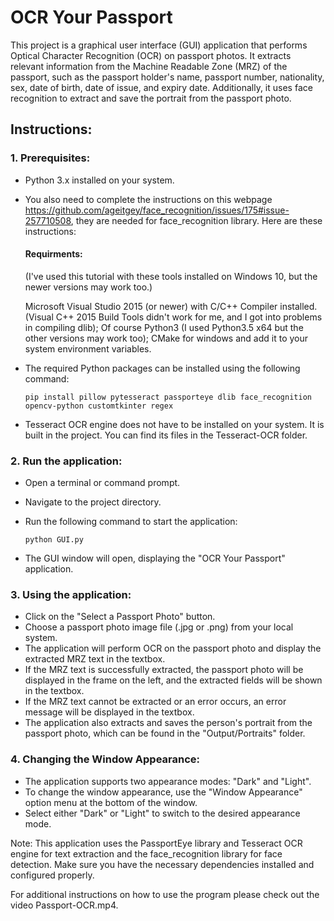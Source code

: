 # OCR Your Passport


This project is a graphical user interface (GUI) application that performs 
Optical Character Recognition (OCR) on passport photos. It extracts relevant 
information from the Machine Readable Zone (MRZ) of the passport, such as 
the passport holder's name, passport number, nationality, sex, date of birth, 
date of issue, and expiry date. Additionally, it uses face recognition to 
extract and save the portrait from the passport photo.


## Instructions:
### 1. Prerequisites:
   - Python 3.x installed on your system.
   - You also need to complete the instructions on this webpage https://github.com/ageitgey/face_recognition/issues/175#issue-257710508, 
     they are needed for face_recognition library. Here are these instructions:

     #### Requirments:
     (I've used this tutorial with these tools installed on Windows 10, but the newer versions may work too.)

     Microsoft Visual Studio 2015 (or newer) with C/C++ Compiler installed. (Visual C++ 2015 Build Tools didn't 
     work for me, and I got into problems in compiling dlib);
     Of course Python3 (I used Python3.5 x64 but the other versions may work too);
     CMake for windows and add it to your system environment variables.

   - The required Python packages can be installed using the following command:
     ```
     pip install pillow pytesseract passporteye dlib face_recognition opencv-python customtkinter regex
     ```
   - Tesseract OCR engine does not have to be installed on your system. It is 
     built in the project. You can find its files in the Tesseract-OCR folder.

### 2. Run the application:
   - Open a terminal or command prompt.
   - Navigate to the project directory.
   - Run the following command to start the application:
     
     ```
     python GUI.py
     ```
   - The GUI window will open, displaying the "OCR Your Passport" application.

### 3. Using the application:
   - Click on the "Select a Passport Photo" button.
   - Choose a passport photo image file (.jpg or .png) from your local system.
   - The application will perform OCR on the passport photo and display the extracted MRZ text in the textbox.
   - If the MRZ text is successfully extracted, the passport photo will be displayed in the frame on the left, 
     and the extracted fields will be shown in the textbox.
   - If the MRZ text cannot be extracted or an error occurs, an error message will be displayed in the textbox.
   - The application also extracts and saves the person's portrait from the passport photo, which can be found 
     in the "Output/Portraits" folder.

### 4. Changing the Window Appearance:
   - The application supports two appearance modes: "Dark" and "Light".
   - To change the window appearance, use the "Window Appearance" option menu at the bottom of the window.
   - Select either "Dark" or "Light" to switch to the desired appearance mode.

Note: This application uses the PassportEye library and Tesseract OCR engine for text extraction and the 
      face_recognition library for face detection. Make sure you have the necessary dependencies installed 
      and configured properly.

For additional instructions on how to use the program please check out the video Passport-OCR.mp4.
